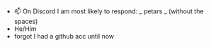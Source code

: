 - 📫 On Discord I am most likely to respond: _ petars _ (without the spaces)
- He/Him
- forgot I had a github acc until now

<!---
PetarS/PetarS is a ✨ special ✨ repository because its `README.md` (this file) appears on your GitHub profile.
You can click the Preview link to take a look at your changes. (no way thanks)
--->
